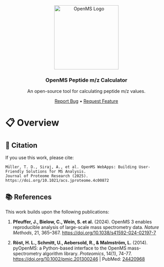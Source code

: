 
<div align="center">
  <img src="assets/openms_transparent_bg_logo.svg" alt="OpenMS Logo" width="200" height="200" />
  <h3 align="center">OpenMS Peptide m/z Calculator</h3>
  <p align="center">An open-source tool for calculating peptide m/z values.</p>
</div>

<p align="center">
  <a href="https://github.com/achalbajpai/peptide-mz-calculator/issues">Report Bug</a> • 
  <a href="https://github.com/achalbajpai/peptide-mz-calculator/issues">Request Feature</a>
</p>


# 📋 Overview

## 📖 Citation

If you use this work, please cite:

```
Müller, T. D., Siraj, A., et al. OpenMS WebApps: Building User-Friendly Solutions for MS Analysis. 
Journal of Proteome Research (2025). 
https://doi.org/10.1021/acs.jproteome.4c00872
```

## 📚 References

This work builds upon the following publications:

1. **Pfeuffer, J., Bielow, C., Wein, S. et al.** (2024). OpenMS 3 enables reproducible analysis of large-scale mass spectrometry data. *Nature Methods*, 21, 365–367. https://doi.org/10.1038/s41592-024-02197-7

2. **Röst, H. L., Schmitt, U., Aebersold, R., & Malmström, L.** (2014). pyOpenMS: a Python-based interface to the OpenMS mass-spectrometry algorithm library. *Proteomics*, 14(1), 74-77. https://doi.org/10.1002/pmic.201300246 | PubMed: [24420968](https://pubmed.ncbi.nlm.nih.gov/24420968/)

